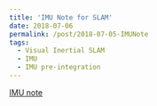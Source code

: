 ```yaml
---
title: 'IMU Note for SLAM'
date: 2018-07-06
permalink: /post/2018-07-05-IMUNote
tags:
  - Visual Inertial SLAM
  - IMU
  - IMU pre-integration
---
```


[IMU note](https://copark86.github.io/files/IMUNote.pdf)

